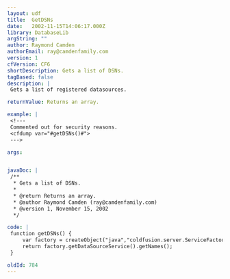 ```yaml
---
layout: udf
title:  GetDSNs
date:   2002-11-15T14:06:17.000Z
library: DatabaseLib
argString: ""
author: Raymond Camden
authorEmail: ray@camdenfamily.com
version: 1
cfVersion: CF6
shortDescription: Gets a list of DSNs.
tagBased: false
description: |
 Gets a list of registered datasources.

returnValue: Returns an array.

example: |
 <!---
 Commented out for security reasons.
 <cfdump var="#getDSNs()#">
 --->

args:


javaDoc: |
 /**
  * Gets a list of DSNs.
  * 
  * @return Returns an array. 
  * @author Raymond Camden (ray@camdenfamily.com) 
  * @version 1, November 15, 2002 
  */

code: |
 function getDSNs() {
     var factory = createObject("java","coldfusion.server.ServiceFactory");
     return factory.getDataSourceService().getNames();
 }

oldId: 784
---
```


